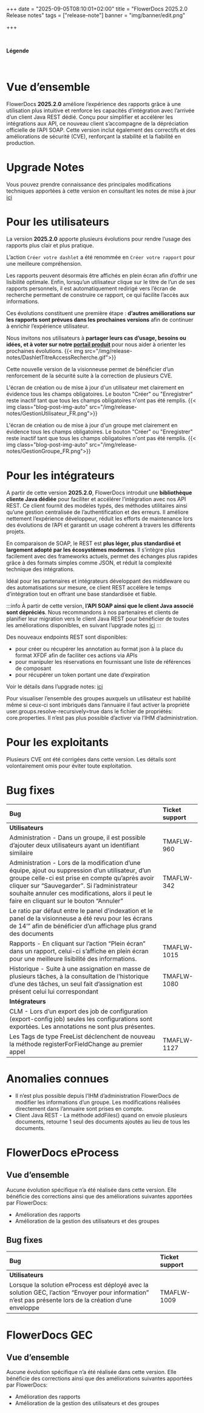 +++
date = "2025-09-05T08:10:01+02:00"
title = "FlowerDocs 2025.2.0 Release notes"
tags = ["release-note"]
banner = "img/banner/edit.png"
 
+++


<br>

**Légende**


<br>

# Vue d’ensemble

FlowerDocs **2025.2.0** améliore l’expérience des rapports grâce à une utilisation plus intuitive et renforce les capacités d’intégration avec l’arrivée d’un client Java REST dédié. Conçu pour simplifier et accélérer les intégrations aux API, ce nouveau client s’accompagne de la dépréciation officielle de l’API SOAP. Cette version inclut également des correctifs et des améliorations de sécurité (CVE), renforçant la stabilité et la fiabilité en production.


# Upgrade Notes

Vous pouvez prendre connaissance des principales modifications techniques apportées à cette version en consultant les notes de mise à jour [ici](broken-link.md)

# Pour les utilisateurs


La version **2025.2.0** apporte plusieurs évolutions pour rendre l’usage des rapports plus clair et plus pratique.

L’action `Créer votre dashlet` a été renommée en `Créer votre rapport` pour une meilleure compréhension.

Les rapports peuvent désormais être affichés en plein écran afin d’offrir une lisibilité optimale. Enfin, lorsqu’un utilisateur clique sur le titre de l’un de ses rapports personnels, il est automatiquement redirigé vers l’écran de recherche permettant de construire ce rapport, ce qui facilite l’accès aux informations.

Ces évolutions constituent une première étape : **d’autres améliorations sur les rapports sont prévues dans les prochaines versions** afin de continuer à enrichir l’expérience utilisateur.

Nous invitons nos utilisateurs à **partager leurs cas d’usage, besoins ou idées, et à voter sur notre [portail produit](https://portal.productboard.com/xm7hyfq2qsh4iq5go1hqbc7g)** pour nous aider à orienter les prochaines évolutions.
{{< img src="/img/release-notes/DashletTitreAccessRecherche.gif">}}


Cette nouvelle version de la visionneuse permet de bénéficier d’un renforcement de la sécurité suite à la correction de plusieurs CVE.


L'écran de création ou de mise à jour d'un utilisateur met clairement en évidence tous les champs obligatoires. Le bouton "Créer" ou "Enregistrer" reste inactif tant que tous les champs obligatoires n'ont pas été remplis.
{{< img class="blog-post-img-auto" src="/img/release-notes/GestionUtilisateur_FR.png">}}


L'écran de création ou de mise à jour d'un groupe met clairement en évidence tous les champs obligatoires. Le bouton "Créer" ou "Enregistrer" reste inactif tant que tous les champs obligatoires n'ont pas été remplis.
{{< img class="blog-post-img-auto" src="/img/release-notes/GestionGroupe_FR.png">}}


# Pour les intégrateurs


A partir de cette version **2025.2.0**, FlowerDocs introduit une **bibliothèque cliente Java dédiée** pour faciliter et accélérer l’intégration avec nos API REST. Ce client fournit des modèles typés, des méthodes utilitaires ainsi qu’une gestion centralisée de l’authentification et des erreurs. Il améliore nettement l’expérience développeur, réduit les efforts de maintenance lors des évolutions de l’API et garantit un usage cohérent à travers les différents projets.

En comparaison de SOAP, le REST est **plus léger, plus standardisé et largement adopté par les écosystèmes modernes**. Il s’intègre plus facilement avec des frameworks actuels, permet des échanges plus rapides grâce à des formats simples comme JSON, et réduit la complexité technique des intégrations.

Idéal pour les partenaires et intégrateurs développant des middleware ou des automatisations sur mesure, ce client REST accélère le temps d’intégration tout en offrant une base standardisée et fiable.

:::info
À partir de cette version, **l’API SOAP ainsi que le client Java associé sont dépréciés**. Nous recommandons à nos partenaires et clients de planifier leur migration vers le client Java REST pour bénéficier de toutes les améliorations disponibles, en suivant l’upgrade notes [ici](broken-link.md)
:::


Des nouveaux endpoints REST sont disponibles:

* pour créer ou récupérer les annotation au format json à la place du format XFDF afin de faciliter ces actions via APIs  
* pour manipuler les réservations en fournissant une liste de références de composant  
* pour récupérer un token portant une date d’expiration

Voir le détails dans l’upgrade notes: [ici](broken-link.md)


Pour visualiser l’ensemble des groupes auxquels un utilisateur est habilité même si ceux-ci sont imbriqués dans l’annuaire il faut activer la propriété user.groups.resolve-recursively=true dans le fichier de propriétés: core.properties.
Il n’est pas plus possible d’activer via l’IHM d’administration.


# Pour les exploitants


Plusieurs CVE ont été corrigées dans cette version. Les détails sont volontairement omis pour éviter toute exploitation.


# Bug fixes

| Bug | Ticket support |
| :---- | :---- |
| **Utilisateurs** |  |
| Administration \- Dans un groupe, il est possible d’ajouter deux utilisateurs ayant un identifiant similaire | TMAFLW-960 |
| Administration \- Lors de la modification d’une équipe, ajout ou suppression d’un utilisateur, d’un groupe celle-ci est prise en compte qu’après avoir cliquer sur “Sauvegarder”.  Si l’administrateur souhaite annuler ces modifications, alors il peut le faire en cliquant sur le bouton “Annuler” | TMAFLW-342 |
| Le ratio par défaut entre le panel d’indexation et le panel de la visionneuse a été revu pour les écrans de 14’” afin de bénéficier d’un affichage plus grand des documents |  |
| Rapports \- En cliquant sur l’action “Plein écran” dans un rapport, celui-ci s’affiche en plein écran pour une meilleure lisibilité des informations. | TMAFLW-1015 |
| Historique \- Suite à une assignation en masse de plusieurs tâches, à la consultation de l’historique d’une des tâches, un seul fait d’assignation est présent celui lui correspondant | TMAFLW-1080 |
| **Intégrateurs** |  |
| CLM \- Lors d’un export des job de configuration (export-config job) seules les configurations sont exportées. Les annotations ne sont plus présentes. |  |
| Les Tags de type FreeList déclenchent de nouveau la méthode registerForFieldChange au premier appel | TMAFLW-1127 |

# Anomalies connues

* Il n’est plus possible depuis l’IHM d’administration FlowerDocs de modifier les informations d’un groupe. Les modifications réalisées directement dans l’annuaire sont prises en compte.  
* Client Java REST \- La méthode addFiles() quand on envoie plusieurs documents, retourne 1 seul des documents ajoutés au lieu de tous les documents.

# FlowerDocs eProcess

## Vue d’ensemble

Aucune évolution spécifique n’a été réalisée dans cette version. Elle bénéficie des corrections ainsi que des améliorations suivantes apportées par FlowerDocs:

* Amélioration des rapports  
* Amélioration de la gestion des utilisateurs et des groupes

## Bug fixes

| Bug | Ticket support |
| :---- | :---- |
| **Utilisateurs** |  |
| Lorsque la solution eProcess est déployé avec la solution GEC, l’action “Envoyer pour information” n’est pas présente lors de la création d’une enveloppe | TMAFLW-1009 |

# FlowerDocs GEC

## Vue d’ensemble

Aucune évolution spécifique n’a été réalisée dans cette version. Elle bénéficie des corrections ainsi que des améliorations suivantes apportées par FlowerDocs:

* Amélioration des rapports  
* Amélioration de la gestion des utilisateurs et des groupes
